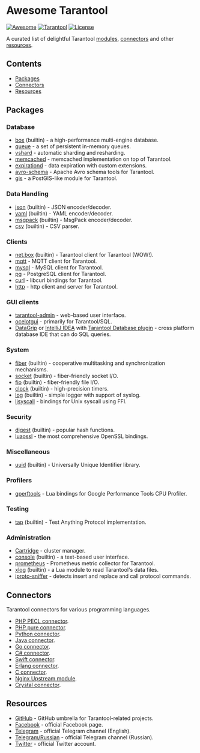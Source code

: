 # Awesome Tarantool

[![Awesome][awesome-badge]][awesome-url]
[![Tarantool][tarantool-badge]][tarantool-url]
[![License][license-badge]][license-url]

A curated list of delightful Tarantool [modules](#modules),
[connectors](#connectors) and other [resources](#resources).

## Contents

- [Packages](#packages)
- [Connectors](#connectors)
- [Resources](#resources)

## Packages

### Database

- [box](https://tarantool.org/doc/book/box/index.html) (builtin) -
  a high-performance multi-engine database.
- [queue](https://github.com/tarantool/queue) -
  a set of persistent in-memory queues.
- [vshard](https://github.com/tarantool/vshard) -
  automatic sharding and resharding.
- [memcached](https://github.com/tarantool/memcached) -
  memcached implementation on top of Tarantool.
- [expirationd](https://github.com/tarantool/expirationd) -
  data expiration with custom extensions.
- [avro-schema](https://github.com/tarantool/avro-schema) -
  Apache Avro schema tools for Tarantool.
- [gis](https://github.com/tarantool/gis) -
  a PostGIS-like module for Tarantool.

### Data Handling

- [json](https://tarantool.org/doc/reference/reference_lua/json.html)
  (builtin) - JSON encoder/decoder.
- [yaml](https://tarantool.org/doc/reference/reference_lua/yaml.html)
  (builtin) - YAML encoder/decoder.
- [msgpack](https://tarantool.org/doc/reference/reference_lua/msgpack.html)
  (builtin) - MsgPack encoder/decoder.
- [csv](https://tarantool.org/doc/reference/reference_lua/csv.html)
  (builtin) - CSV parser.

### Clients

- [net.box](https://tarantool.org/doc/reference/reference_lua/net_box.html)
  (builtin) - Tarantool client for Tarantool (WOW!).
- [mqtt](https://github.com/tarantool/mqtt) -
  MQTT client for Tarantool.
- [mysql](https://github.com/tarantool/mysql) -
  MySQL client for Tarantool.
- [pg](https://github.com/tarantool/pg) -
  PostgreSQL client for Tarantool.
- [curl](https://github.com/tarantool/curl) -
  libcurl bindings for Tarantool.
- [http](https://github.com/tarantool/http) -
  http client and server for Tarantool.

### GUI clients

- [tarantool-admin](https://github.com/basis-company/tarantool-admin) -
  web-based user interface.
- [ocelotgui](https://github.com/ocelot-inc/ocelotgui-tarantool) -
  primarily for Tarantool/SQL.
- [DataGrip](https://www.jetbrains.com/datagrip/) or [IntelliJ
  IDEA](https://www.jetbrains.com/idea/) with [Tarantool Database
  plugin](https://plugins.jetbrains.com/plugin/17422-tarantool-database) -
  cross platform database IDE that can do SQL queries.

### System

- [fiber](https://tarantool.org/doc/reference/reference_lua/fiber.html)
  (builtin) - cooperative multitasking and synchronization mechanisms.
- [socket](https://tarantool.org/doc/reference/reference_lua/socket.html)
  (builtin) - fiber-friendly socket I/O.
- [fio](https://tarantool.org/doc/reference/reference_lua/fio.html)
  (builtin) - fiber-friendly file I/O.
- [clock](https://tarantool.org/doc/reference/reference_lua/clock.html)
  (builtin) - high-precision timers.
- [log](https://tarantool.org/doc/reference/reference_lua/log.html)
  (builtin) - simple logger with support of syslog.
- [ljsyscall](https://github.com/tarantool-contrib/ljsyscall) -
  bindings for Unix syscall using FFI.

### Security

- [digest](https://tarantool.org/doc/reference/reference_lua/digest.html)
  (builtin) - popular hash functions.
- [luaossl](https://github.com/tarantool/luaossl) -
  the most comprehensive OpenSSL bindings.

### Miscellaneous

- [uuid](https://tarantool.org/doc/reference/reference_lua/uuid.html)
  (builtin) - Universally Unique Identifier library.

### Profilers

- [gperftools](https://github.com/tarantool/gperftools) -
  Lua bindings for Google Performance Tools CPU Profiler.

### Testing

- [tap](https://tarantool.org/doc/reference/reference_lua/tap.html)
  (builtin) - Test Anything Protocol implementation.

### Administration

- [Cartridge](https://github.com/tarantool/cartridge) -
  cluster manager.
- [console](https://tarantool.org/doc/reference/reference_lua/console.html)
  (builtin) - a text-based user interface.
- [prometheus](https://github.com/tarantool/prometheus) -
  Prometheus metric collector for Tarantool.
- [xlog](https://tarantool.org/doc/reference/reference_lua/xlog.html)
  (builtin) - a Lua module to read Tarantool's data files.
- [iproto-sniffer](https://github.com/dsamirov/tarantool-iproto-sniffer) -
  detects insert and replace and call protocol commands.

## Connectors

Tarantool connectors for various programming languages.

- [PHP PECL connector](https://github.com/tarantool/tarantool-php).
- [PHP pure connector](https://github.com/tarantool-php/client).
- [Python connector](https://github.com/tarantool/tarantool-python).
- [Java connector](https://github.com/tarantool/tarantool-java).
- [Go connector](https://github.com/tarantool/go-tarantool).
- [C# connector](https://github.com/progaudi/progaudi.tarantool).
- [Swift connector](https://github.com/tris-foundation/tarantool).
- [Erlang connector](https://github.com/stofel/taran).
- [C connector](https://github.com/tarantool/tarantool-c).
- [Nginx Upstream module](https://github.com/tarantool/nginx_upstream_module).
- [Crystal connector](https://github.com/vladfaust/tarantool-crystal).

## Resources

- [GitHub](https://github.com/tarantool) -
  GitHub umbrella for Tarantool-related projects.
- [Facebook](https://facebook.com/TarantoolDatabase) - official Facebook
  page.
- [Telegram](https://telegram.me/tarantool) - official Telegram channel
  (English).
- [Telegram/Russian](https://telegram.me/tarantoolru) - official Telegram
  channel (Russian).
- [Twitter](https://twitter.com/tarantooldb) - official Twitter account.

[awesome-badge]: https://cdn.rawgit.com/sindresorhus/awesome/d7305f38d29fed78fa85652e3a63e154dd8e8829/media/badge.svg
[awesome-url]: https://awesome.re/
[tarantool-badge]: https://img.shields.io/badge/tarantool-2.6-blue.svg?style=flat
[tarantool-url]: https://tarantool.org/
[license-badge]: https://img.shields.io/badge/License-CC--BY-orange.svg?style=flat
[license-url]: LICENSE.md
